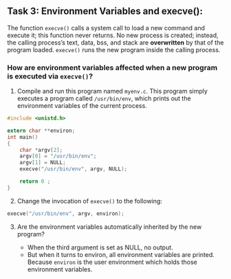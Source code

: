 ## Task 3: Environment Variables and execve():
The function `execve()` calls a system call to load a new command and execute it; this function never returns. No new process is created; instead, the calling process’s text, data, bss, and stack are **overwritten** by that of the program loaded. `execve()` runs the new program inside the calling process.

### How are environment variables affected when a new program is executed via `execve()`?

1) Compile and run this program named `myenv.c`. This program simply executes a program called `/usr/bin/env`, which prints out the environment variables of the current process.
```c
#include <unistd.h>

extern char **environ;
int main()
{
    char *argv[2];
    argv[0] = "/usr/bin/env";
    argv[1] = NULL;
    execve("/usr/bin/env", argv, NULL);

    return 0 ;
}

```

2) Change the invocation of `execve()` to the following:
```c
execve("/usr/bin/env", argv, environ);
```

3) Are the environment variables automatically inherited by the new program?
   
    - When the third argument is set as NULL, no output.
    - But when it turns to environ, all environment variables are printed. Because `environ` is the user environment which holds those environment variables.
